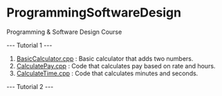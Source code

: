 # ProgrammingSoftwareDesign

Programming &amp; Software Design Course

--- Tutorial 1 ---
1. [BasicCalculator.cpp](./code/tutorial-1/BasicCalculator.cpp) : Basic calculator that adds two numbers.
2. [CalculatePay.cpp](./code/tutorial-1/CalculatePay.cpp) : Code that calculates pay based on rate and hours.
3. [CalculateTime.cpp](./code/tutorial-1/CalculateTime.cpp) : Code that calculates minutes and seconds.

--- Tutorial 2 ---

